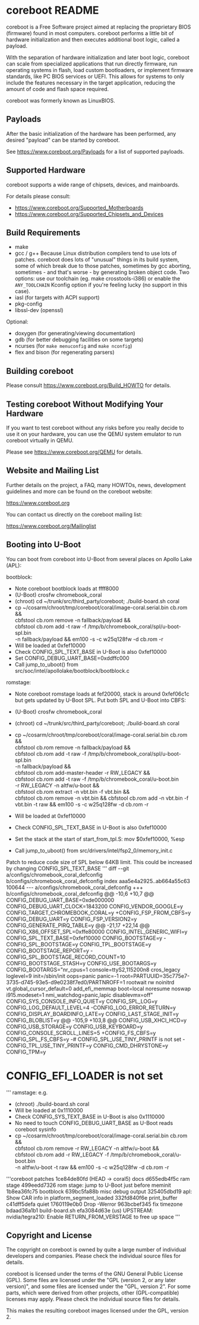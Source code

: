 coreboot README
===============

coreboot is a Free Software project aimed at replacing the proprietary BIOS
(firmware) found in most computers.  coreboot performs a little bit of
hardware initialization and then executes additional boot logic, called a
payload.

With the separation of hardware initialization and later boot logic,
coreboot can scale from specialized applications that run directly
firmware, run operating systems in flash, load custom
bootloaders, or implement firmware standards, like PC BIOS services or
UEFI. This allows for systems to only include the features necessary
in the target application, reducing the amount of code and flash space
required.

coreboot was formerly known as LinuxBIOS.


Payloads
--------

After the basic initialization of the hardware has been performed, any
desired "payload" can be started by coreboot.

See <https://www.coreboot.org/Payloads> for a list of supported payloads.


Supported Hardware
------------------

coreboot supports a wide range of chipsets, devices, and mainboards.

For details please consult:

 * <https://www.coreboot.org/Supported_Motherboards>
 * <https://www.coreboot.org/Supported_Chipsets_and_Devices>


Build Requirements
------------------

 * make
 * gcc / g++
   Because Linux distribution compilers tend to use lots of patches. coreboot
   does lots of "unusual" things in its build system, some of which break due
   to those patches, sometimes by gcc aborting, sometimes - and that's worse -
   by generating broken object code.
   Two options: use our toolchain (eg. make crosstools-i386) or enable the
   `ANY_TOOLCHAIN` Kconfig option if you're feeling lucky (no support in this
   case).
 * iasl (for targets with ACPI support)
 * pkg-config
 * libssl-dev (openssl)

Optional:

 * doxygen (for generating/viewing documentation)
 * gdb (for better debugging facilities on some targets)
 * ncurses (for `make menuconfig` and `make nconfig`)
 * flex and bison (for regenerating parsers)


Building coreboot
-----------------

Please consult <https://www.coreboot.org/Build_HOWTO> for details.


Testing coreboot Without Modifying Your Hardware
------------------------------------------------

If you want to test coreboot without any risks before you really decide
to use it on your hardware, you can use the QEMU system emulator to run
coreboot virtually in QEMU.

Please see <https://www.coreboot.org/QEMU> for details.


Website and Mailing List
------------------------

Further details on the project, a FAQ, many HOWTOs, news, development
guidelines and more can be found on the coreboot website:

  <https://www.coreboot.org>

You can contact us directly on the coreboot mailing list:

  <https://www.coreboot.org/Mailinglist>


Booting into U-Boot
-------------------

You can boot from coreboot into U-Boot from several places on Apollo Lake (APL):

bootblock:

 * Note coreboot bootblock loads at ffff8000
 * (U-Boot) crosfw chromebook_coral
 * (chroot) cd ~/trunk/src/third_party/coreboot; ./build-board.sh coral
 * cp ~/cosarm/chroot/tmp/coreboot/coral/image-coral.serial.bin cb.rom && \
   cbfstool cb.rom remove -n fallback/payload && \
   cbfstool cb.rom add -t raw -f /tmp/b/chromebook_coral/spl/u-boot-spl.bin \
   -n fallback/payload && em100 -s -c w25q128fw -d cb.rom -r
 * Will be loaded at 0xfef10000
 * Check CONFIG_SPL_TEXT_BASE in U-Boot is also 0xfef10000
 * Set CONFIG_DEBUG_UART_BASE=0xddffc000
 * Call jump_to_uboot() from src/soc/intel/apollolake/bootblock/bootblock.c

romstage:

 * Note coreboot romstage loads at fef20000, stack is around 0xfef06c1c but
   gets updated by U-Boot SPL. Put both SPL and U-Boot into CBFS:
 * (U-Boot) crosfw chromebook_coral
 * (chroot) cd ~/trunk/src/third_party/coreboot; ./build-board.sh coral
 * cp ~/cosarm/chroot/tmp/coreboot/coral/image-coral.serial.bin cb.rom && \
   cbfstool cb.rom remove -n fallback/payload && \
   cbfstool cb.rom add -t raw -f /tmp/b/chromebook_coral/spl/u-boot-spl.bin \
     -n fallback/payload && \
   cbfstool cb.rom add-master-header -r RW_LEGACY && \
   cbfstool cb.rom add -t raw -f /tmp/b/chromebook_coral/u-boot.bin \
     -r RW_LEGACY -n altfw/u-boot && \
   cbfstool cb.rom extract -n vbt.bin -f vbt.bin && \
   cbfstool cb.rom remove -n vbt.bin &&
   cbfstool cb.rom add -n vbt.bin -f vbt.bin -t raw &&
   em100 -s -c w25q128fw -d cb.rom -r

 * Will be loaded at 0xfef10000
 * Check CONFIG_SPL_TEXT_BASE in U-Boot is also 0xfef10000
 * Set the stack at the start of start_from_tpl.S: mov	$0xfef10000, %esp
 * Call jump_to_uboot() from src/drivers/intel/fsp2_0/memory_init.c

Patch to reduce code size of SPL below 64KB limit. This could be increased by
changing CONFIG_SPL_TEXT_BASE
'''
diff --git a/configs/chromebook_coral_defconfig b/configs/chromebook_coral_defconfig
index aaa5e4a2925..ab664a55c63 100644
--- a/configs/chromebook_coral_defconfig
+++ b/configs/chromebook_coral_defconfig
@@ -10,6 +10,7 @@ CONFIG_DEBUG_UART_BASE=0xde000000
 CONFIG_DEBUG_UART_CLOCK=1843200
 CONFIG_VENDOR_GOOGLE=y
 CONFIG_TARGET_CHROMEBOOK_CORAL=y
+CONFIG_FSP_FROM_CBFS=y
 CONFIG_DEBUG_UART=y
 CONFIG_FSP_VERSION2=y
 CONFIG_GENERATE_PIRQ_TABLE=y
@@ -21,17 +22,14 @@ CONFIG_X86_OFFSET_SPL=0xffe80000
 CONFIG_INTEL_GENERIC_WIFI=y
 CONFIG_SPL_TEXT_BASE=0xfef10000
 CONFIG_BOOTSTAGE=y
-CONFIG_SPL_BOOTSTAGE=y
 CONFIG_TPL_BOOTSTAGE=y
 CONFIG_BOOTSTAGE_REPORT=y
-CONFIG_SPL_BOOTSTAGE_RECORD_COUNT=10
 CONFIG_BOOTSTAGE_STASH=y
 CONFIG_USE_BOOTARGS=y
 CONFIG_BOOTARGS="nr_cpus=1 console=ttyS2,115200n8 cros_legacy loglevel=9 init=/sbin/init oops=panic panic=-1 root=PARTUUID=35c775e7-3735-d745-93e5-d9e0238f7ed0/PARTNROFF=1 rootwait rw noinitrd vt.global_cursor_default=0 add_efi_memmap boot=local noresume noswap i915.modeset=1 nmi_watchdog=panic,lapic disablevmx=off"
 CONFIG_SYS_CONSOLE_INFO_QUIET=y
 CONFIG_SPL_LOG=y
 CONFIG_LOG_DEFAULT_LEVEL=4
-CONFIG_LOG_ERROR_RETURN=y
 CONFIG_DISPLAY_BOARDINFO_LATE=y
 CONFIG_LAST_STAGE_INIT=y
 CONFIG_BLOBLIST=y
@@ -105,9 +103,8 @@ CONFIG_USB_XHCI_HCD=y
 CONFIG_USB_STORAGE=y
 CONFIG_USB_KEYBOARD=y
 CONFIG_CONSOLE_SCROLL_LINES=5
+CONFIG_FS_CBFS=y
 CONFIG_SPL_FS_CBFS=y
-# CONFIG_SPL_USE_TINY_PRINTF is not set
-CONFIG_TPL_USE_TINY_PRINTF=y
 CONFIG_CMD_DHRYSTONE=y
 CONFIG_TPM=y
 # CONFIG_EFI_LOADER is not set
'''
ramstage: e.g.

 * (chroot) ./build-board.sh coral
 * Will be loaded at 0x1110000
 * Check CONFIG_SYS_TEXT_BASE in U-Boot is also 0x1110000
 * No need to touch CONFIG_DEBUG_UART_BASE as U-Boot reads coreboot sysinfo
 * cp ~/cosarm/chroot/tmp/coreboot/coral/image-coral.serial.bin cb.rom && \
   cbfstool cb.rom remove -r RW_LEGACY -n altfw/u-boot && \
   cbfstool cb.rom add -r RW_LEGACY -f /tmp/b/chromebook_coral/u-boot.bin \
   -n altfw/u-boot -t raw && em100 -s -c w25q128fw -d cb.rom -r

'''coreboot patches
1ce84de80fd (HEAD -> coral5) docs
d655edb4f5c ram stage
499eedd7326 rom stage: jump to U-Boot just before meminit
1b8ea36fc75 bootblock
639bc5fa88b misc debug output
325405dbd19 apl: Show CAR info in platform_segment_loaded
332fd840f6e print_buffer
c41dff5defa quiet
1760119e0b0 Drop -Werror
963bcbef345 fix timezone
bdaad36a1b1 build-board.sh
efa3084d63e (us) UPSTREAM: nvidia/tegra210: Enable RETURN_FROM_VERSTAGE to free up space
'''

Copyright and License
---------------------

The copyright on coreboot is owned by quite a large number of individual
developers and companies. Please check the individual source files for details.

coreboot is licensed under the terms of the GNU General Public License (GPL).
Some files are licensed under the "GPL (version 2, or any later version)",
and some files are licensed under the "GPL, version 2". For some parts, which
were derived from other projects, other (GPL-compatible) licenses may apply.
Please check the individual source files for details.

This makes the resulting coreboot images licensed under the GPL, version 2.
